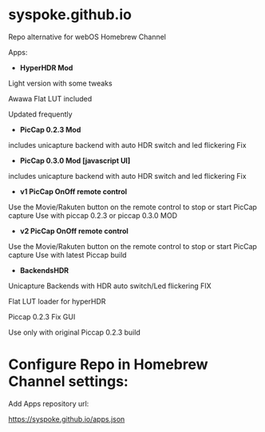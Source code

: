 # syspoke.github.io
Repo alternative for webOS Homebrew Channel

Apps:

* __HyperHDR Mod__

Light version with some tweaks

Awawa Flat LUT included

Updated frequently

* __PicCap 0.2.3 Mod__

includes unicapture backend with auto HDR switch and led flickering Fix

* __PicCap 0.3.0 Mod [javascript UI]__

includes unicapture backend with auto HDR switch and led flickering Fix

* __v1 PicCap OnOff remote control__

Use the Movie/Rakuten button on the remote control to stop or start PicCap capture
Use with piccap 0.2.3 or piccap 0.3.0 MOD

* __v2 PicCap OnOff remote control__

Use the Movie/Rakuten button on the remote control to stop or start PicCap capture
Use with latest Piccap build

* __BackendsHDR__

Unicapture Backends with HDR auto switch/Led flickering FIX

Flat LUT loader for hyperHDR

Piccap 0.2.3 Fix GUI

Use only with original Piccap 0.2.3 build

# Configure Repo in Homebrew Channel settings:

Add Apps repository url:

https://syspoke.github.io/apps.json
